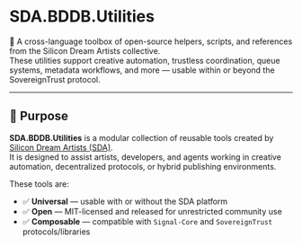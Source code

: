 # SDA.BDDB.Utilities

🧰 A cross-language toolbox of open-source helpers, scripts, and references from the Silicon Dream Artists collective.  
These utilities support creative automation, trustless coordination, queue systems, metadata workflows, and more — usable within or beyond the SovereignTrust protocol.

---

## 🎯 Purpose

**SDA.BDDB.Utilities** is a modular collection of reusable tools created by [Silicon Dream Artists (SDA)](https://sda.studio).  
It is designed to assist artists, developers, and agents working in creative automation, decentralized protocols, or hybrid publishing environments.

These tools are:
- ✅ **Universal** — usable with or without the SDA platform
- ✅ **Open** — MIT-licensed and released for unrestricted community use
- ✅ **Composable** — compatible with `Signal-Core` and `SovereignTrust` protocols/libraries
